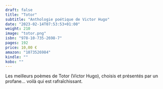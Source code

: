 ```yaml
---
draft: false
title: "Totor"
subtitle: "Anthologie poétique de Victor Hugo"
date: "2023-02-14T07:53:53+01:00"
weight: 210
image: "totor.png"
isbn: "978-10-735-2698-7"
pages: 192
price: 10,00 €
amazon: "1073526984"
kindle: ""
kobo: ""
---
```

Les meilleurs poèmes de Totor (Victor Hugo), choisis et présentés par un profane... voilà qui est rafraîchissant.
